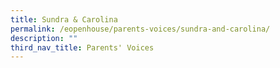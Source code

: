 ```yaml
---
title: Sundra & Carolina
permalink: /eopenhouse/parents-voices/sundra-and-carolina/
description: ""
third_nav_title: Parents' Voices
---
```

